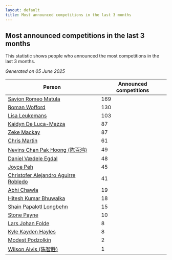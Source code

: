 ```yaml
---
layout: default
title: Most announced competitions in the last 3 months
---
```

## Most announced competitions in the last 3 months
This statistic shows people who announced the most competitions in the last 3 months.

*Generated on 05 June 2025*

| Person | Announced competitions |
| --- | --- |
| [Savion Romeo Matula](https://www.worldcubeassociation.org/persons/2019MATU03) | 169 |
| [Roman Wofford](https://www.worldcubeassociation.org/persons/2017WOFF01) | 130 |
| [Lisa Leukemans](https://www.worldcubeassociation.org/persons/2021LEUK01) | 103 |
| [Kaidyn De Luca-Mazza](https://www.worldcubeassociation.org/persons/2019LUCA01) | 87 |
| [Zeke Mackay](https://www.worldcubeassociation.org/persons/2015MACK06) | 87 |
| [Chris Martin](https://www.worldcubeassociation.org/persons/2013MART03) | 61 |
| [Nevins Chan Pak Hoong (陈百鸿)](https://www.worldcubeassociation.org/persons/2010CHAN20) | 49 |
| [Daniel Vædele Egdal](https://www.worldcubeassociation.org/persons/2013EGDA01) | 48 |
| [Joyce Peh](https://www.worldcubeassociation.org/persons/2017PEHJ01) | 45 |
| [Christofer Alejandro Aguirre Robledo](https://www.worldcubeassociation.org/persons/2016ROBL05) | 41 |
| [Abhi Chawla](https://www.worldcubeassociation.org/persons/2019CHAW01) | 19 |
| [Hitesh Kumar Bhuwalka](https://www.worldcubeassociation.org/persons/2022BHUW01) | 18 |
| [Shain Papalotl Longbehn](https://www.worldcubeassociation.org/persons/2020LONG05) | 15 |
| [Stone Payne](https://www.worldcubeassociation.org/persons/2018SIMP06) | 10 |
| [Lars Johan Folde](https://www.worldcubeassociation.org/persons/2018FOLD01) | 8 |
| [Kyle Kayden Hayles](https://www.worldcubeassociation.org/persons/2022HAYL02) | 8 |
| [Modest Podzolkin](https://www.worldcubeassociation.org/persons/2017PODZ01) | 2 |
| [Wilson Alvis (陈智胜)](https://www.worldcubeassociation.org/persons/2011ALVI01) | 1 |
